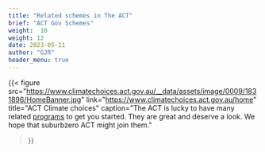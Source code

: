 ```yaml
---
title: "Related schemes in The ACT"
brief: "ACT Gov Schemes"
weight:  10
weight: 12 
date: 2023-05-11
author: "GJR"
header_menu: true
---   
```

{{< figure src="https://www.climatechoices.act.gov.au/__data/assets/image/0009/1831896/HomeBanner.jpg" link="https://www.climatechoices.act.gov.au/home" 
title="ACT Climate  choices" 
caption="The ACT is lucky to have many related [programs](https://www.climatechoices.act.gov.au/home) to get you started.  They are great and deserve a look. We hope that suburbzero ACT might join them."
 >}}